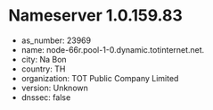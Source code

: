 # Nameserver 1.0.159.83

* as_number: 23969
* name: node-66r.pool-1-0.dynamic.totinternet.net.
* city: Na Bon
* country: TH
* organization: TOT Public Company Limited
* version: Unknown
* dnssec: false
